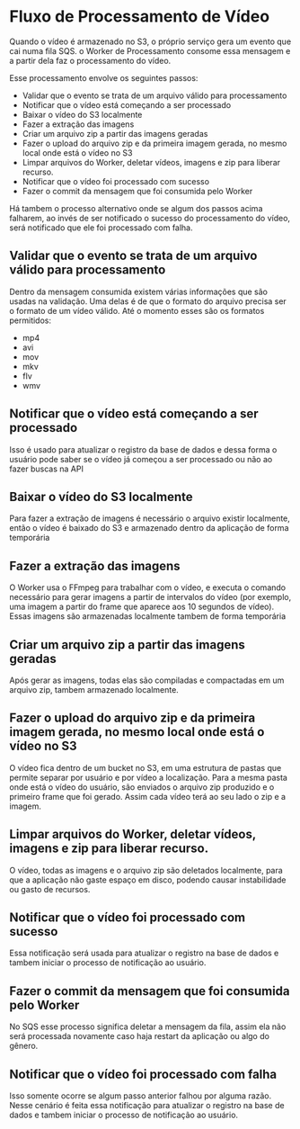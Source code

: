 # Fluxo de Processamento de Vídeo

Quando o vídeo é armazenado no S3, o próprio serviço gera um evento que cai numa fila SQS. o Worker de Processamento consome essa mensagem e a partir dela faz o processamento do vídeo.

Esse processamento envolve os seguintes passos:

- Validar que o evento se trata de um arquivo válido para processamento
- Notificar que o vídeo está começando a ser processado
- Baixar o vídeo do S3 localmente
- Fazer a extração das imagens
- Criar um arquivo zip a partir das imagens geradas
- Fazer o upload do arquivo zip e da primeira imagem gerada, no mesmo local onde está o vídeo no S3
- Limpar arquivos do Worker, deletar vídeos, imagens e zip para liberar recurso.
- Notificar que o vídeo foi processado com sucesso
- Fazer o commit da mensagem que foi consumida pelo Worker

Há tambem o processo alternativo onde se algum dos passos acima falharem, ao invés de ser notificado o sucesso do processamento do vídeo, será notificado que ele foi processado com falha.

## Validar que o evento se trata de um arquivo válido para processamento

Dentro da mensagem consumida existem várias informações que são usadas na validação. Uma delas é de que o formato do arquivo precisa ser o formato de um vídeo válido. Até o momento esses são os formatos permitidos:

 - mp4
 - avi
 - mov
 - mkv
 - flv
 - wmv

 ## Notificar que o vídeo está começando a ser processado

 Isso é usado para atualizar o registro da base de dados e dessa forma o usuário pode saber se o vídeo já começou a ser processado ou não ao fazer buscas na API

 ## Baixar o vídeo do S3 localmente

 Para fazer a extração de imagens é necessário o arquivo existir localmente, então o vídeo é baixado do S3 e armazenado dentro da aplicação de forma temporária

 ## Fazer a extração das imagens

 O Worker usa o FFmpeg para trabalhar com o vídeo, e executa o comando necessário para gerar imagens a partir de intervalos do vídeo (por exemplo, uma imagem a partir do frame que aparece aos 10 segundos de vídeo). Essas imagens são armazenadas localmente tambem de forma temporária

 ## Criar um arquivo zip a partir das imagens geradas

 Após gerar as imagens, todas elas são compiladas e compactadas em um arquivo zip, tambem armazenado localmente.

 ## Fazer o upload do arquivo zip e da primeira imagem gerada, no mesmo local onde está o vídeo no S3

 O vídeo fica dentro de um bucket no S3, em uma estrutura de pastas que permite separar por usuário e por vídeo a localização. Para a mesma pasta onde está o vídeo do usuário, são enviados o arquivo zip produzido e o primeiro frame que foi gerado. Assim cada vídeo terá ao seu lado o zip e a imagem.

 ## Limpar arquivos do Worker, deletar vídeos, imagens e zip para liberar recurso.

 O vídeo, todas as imagens e o arquivo zip são deletados localmente, para que a aplicação não gaste espaço em disco, podendo causar instabilidade ou gasto de recursos.

 ## Notificar que o vídeo foi processado com sucesso

 Essa notificação será usada para atualizar o registro na base de dados e tambem iniciar o processo de notificação ao usuário.

 ## Fazer o commit da mensagem que foi consumida pelo Worker

 No SQS esse processo significa deletar a mensagem da fila, assim ela não será processada novamente caso haja restart da aplicação ou algo do gênero.

 ## Notificar que o vídeo foi processado com falha

 Isso somente ocorre se algum passo anterior falhou por alguma razão. Nesse cenário é feita essa notificação para atualizar o registro na base de dados e tambem iniciar o processo de notificação ao usuário.